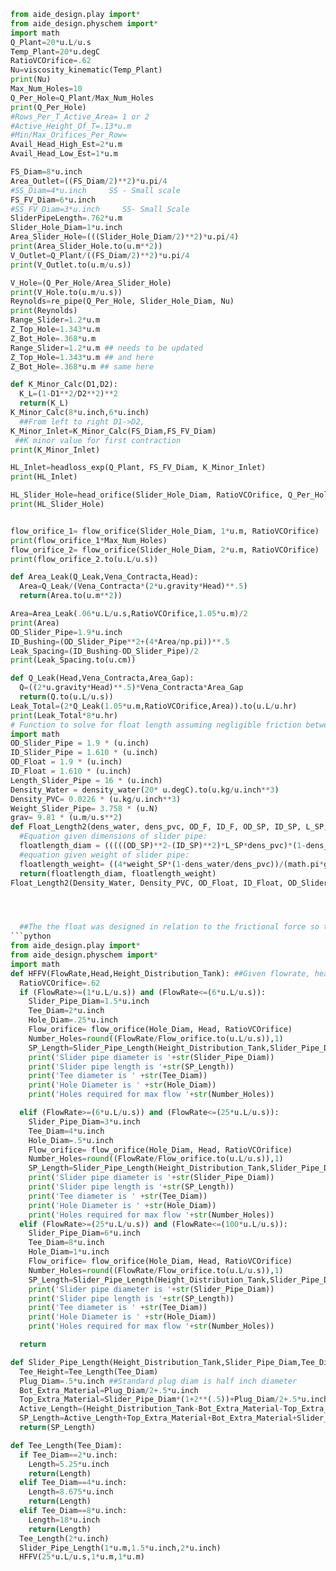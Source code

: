 ```python
from aide_design.play import*
from aide_design.physchem import*
import math
Q_Plant=20*u.L/u.s
Temp_Plant=20*u.degC
RatioVCOrifice=.62
Nu=viscosity_kinematic(Temp_Plant)
print(Nu)
Max_Num_Holes=10
Q_Per_Hole=Q_Plant/Max_Num_Holes
print(Q_Per_Hole)
#Rows_Per_T_Active_Area= 1 or 2
#Active_Height_Of_T=.13*u.m
#Min/Max_Orifices_Per_Row=
Avail_Head_High_Est=2*u.m
Avail_Head_Low_Est=1*u.m

FS_Diam=8*u.inch
Area_Outlet=((FS_Diam/2)**2)*u.pi/4
#SS_Diam=4*u.inch     SS - Small scale
FS_FV_Diam=6*u.inch
#SS_FV_Diam=3*u.inch     SS- Small Scale
SliderPipeLength=.762*u.m
Slider_Hole_Diam=1*u.inch
Area_Slider_Hole=(((Slider_Hole_Diam/2)**2)*u.pi/4)
print(Area_Slider_Hole.to(u.m**2))
V_Outlet=Q_Plant/((FS_Diam/2)**2)*u.pi/4
print(V_Outlet.to(u.m/u.s))

V_Hole=(Q_Per_Hole/Area_Slider_Hole)
print(V_Hole.to(u.m/u.s))
Reynolds=re_pipe(Q_Per_Hole, Slider_Hole_Diam, Nu)
print(Reynolds)
Range_Slider=1.2*u.m
Z_Top_Hole=1.343*u.m
Z_Bot_Hole=.368*u.m
Range_Slider=1.2*u.m ## needs to be updated
Z_Top_Hole=1.343*u.m ## and here
Z_Bot_Hole=.368*u.m ## same here

def K_Minor_Calc(D1,D2):
  K_L=(1-D1**2/D2**2)**2
  return(K_L)
K_Minor_Calc(8*u.inch,6*u.inch)
  ##From left to right D1->D2,
K_Minor_Inlet=K_Minor_Calc(FS_Diam,FS_FV_Diam)
 ##K minor value for first contraction
print(K_Minor_Inlet)

HL_Inlet=headloss_exp(Q_Plant, FS_FV_Diam, K_Minor_Inlet)
print(HL_Inlet)

HL_Slider_Hole=head_orifice(Slider_Hole_Diam, RatioVCOrifice, Q_Per_Hole)
print(HL_Slider_Hole)


flow_orifice_1= flow_orifice(Slider_Hole_Diam, 1*u.m, RatioVCOrifice)
print(flow_orifice_1*Max_Num_Holes)
flow_orifice_2= flow_orifice(Slider_Hole_Diam, 2*u.m, RatioVCOrifice)
print(flow_orifice_2.to(u.L/u.s))

def Area_Leak(Q_Leak,Vena_Contracta,Head):
  Area=Q_Leak/(Vena_Contracta*(2*u.gravity*Head)**.5)
  return(Area.to(u.m**2))

Area=Area_Leak(.06*u.L/u.s,RatioVCOrifice,1.05*u.m)/2
print(Area)
OD_Slider_Pipe=1.9*u.inch
ID_Bushing=(OD_Slider_Pipe**2+(4*Area/np.pi))**.5
Leak_Spacing=(ID_Bushing-OD_Slider_Pipe)/2
print(Leak_Spacing.to(u.cm))

def Q_Leak(Head,Vena_Contracta,Area_Gap):
  Q=((2*u.gravity*Head)**.5)*Vena_Contracta*Area_Gap
  return(Q.to(u.L/u.s))
Leak_Total=(2*Q_Leak(1.05*u.m,RatioVCOrifice,Area)).to(u.L/u.hr)
print(Leak_Total*8*u.hr)
# Function to solve for float length assuming negligible friction between slider pipe and tee. Contains equations to solve using the inner and outer diameters of the slider pipe or the weight of the slider pipe.
import math
OD_Slider_Pipe = 1.9 * (u.inch)
ID_Slider_Pipe = 1.610 * (u.inch)
OD_Float = 1.9 * (u.inch)
ID_Float = 1.610 * (u.inch)
Length_Slider_Pipe = 16 * (u.inch)
Density_Water = density_water(20* u.degC).to(u.kg/u.inch**3)
Density_PVC= 0.0226 * (u.kg/u.inch**3)
Weight_Slider_Pipe= 3.758 * (u.N)
grav= 9.81 * (u.m/u.s**2)
def Float_Length2(dens_water, dens_pvc, OD_F, ID_F, OD_SP, ID_SP, L_SP, weight_SP,g):
  #Equation given dimensions of slider pipe:
  floatlength_diam = (((((OD_SP)**2-(ID_SP)**2)*L_SP*dens_pvc)*(1-dens_water/dens_pvc))/((ID_F)**2*dens_water-(OD_F)**2*dens_pvc+(ID_F)**2*dens_pvc)).to(u.inch)
  #equation given weight of slider pipe:
  floatlength_weight= ((4*weight_SP*(1-dens_water/dens_pvc))/(math.pi*g*((ID_F)**2*dens_water-(OD_F)**2*dens_pvc+(ID_F)**2*dens_pvc))).to(u.inch)
  return(floatlength_diam, floatlength_weight)
Float_Length2(Density_Water, Density_PVC, OD_Float, ID_Float, OD_Slider_Pipe, ID_Slider_Pipe, Length_Slider_Pipe, Weight_Slider_Pipe, grav)




  ##The the float was designed in relation to the frictional force so that when the float is in the plant, it will sit half submerged in the water.
```python
from aide_design.play import*
from aide_design.physchem import*
import math
def HFFV(FlowRate,Head,Height_Distribution_Tank): ##Given flowrate, head, and height of distribution tank this will tell you the parameters to use for your HFFV system but doesn't include float size and slider pipe length.
  RatioVCOrifice=.62
  if (FlowRate>=(1*u.L/u.s)) and (FlowRate<=(6*u.L/u.s)):
    Slider_Pipe_Diam=1.5*u.inch
    Tee_Diam=2*u.inch
    Hole_Diam=.25*u.inch
    Flow_orifice= flow_orifice(Hole_Diam, Head, RatioVCOrifice)
    Number_Holes=round((FlowRate/Flow_orifice.to(u.L/u.s)),1)
    SP_Length=Slider_Pipe_Length(Height_Distribution_Tank,Slider_Pipe_Diam,Tee_Diam)
    print('Slider pipe diameter is '+str(Slider_Pipe_Diam))
    print('Slider pipe length is '+str(SP_Length))
    print('Tee diameter is ' +str(Tee_Diam))
    print('Hole Diameter is ' +str(Hole_Diam))
    print('Holes required for max flow '+str(Number_Holes))

  elif (FlowRate>=(6*u.L/u.s)) and (FlowRate<=(25*u.L/u.s)):
    Slider_Pipe_Diam=3*u.inch
    Tee_Diam=4*u.inch
    Hole_Diam=.5*u.inch
    Flow_orifice= flow_orifice(Hole_Diam, Head, RatioVCOrifice)
    Number_Holes=round((FlowRate/Flow_orifice.to(u.L/u.s)),1)
    SP_Length=Slider_Pipe_Length(Height_Distribution_Tank,Slider_Pipe_Diam,Tee_Diam)
    print('Slider pipe diameter is '+str(Slider_Pipe_Diam))
    print('Slider pipe length is '+str(SP_Length))
    print('Tee diameter is ' +str(Tee_Diam))
    print('Hole Diameter is ' +str(Hole_Diam))
    print('Holes required for max flow '+str(Number_Holes))
  elif (FlowRate>=(25*u.L/u.s)) and (FlowRate<=(100*u.L/u.s)):
    Slider_Pipe_Diam=6*u.inch
    Tee_Diam=8*u.inch
    Hole_Diam=1*u.inch
    Flow_orifice= flow_orifice(Hole_Diam, Head, RatioVCOrifice)
    Number_Holes=round((FlowRate/Flow_orifice.to(u.L/u.s)),1)
    SP_Length=Slider_Pipe_Length(Height_Distribution_Tank,Slider_Pipe_Diam,Tee_Diam)
    print('Slider pipe diameter is '+str(Slider_Pipe_Diam))
    print('Slider pipe length is '+str(SP_Length))
    print('Tee diameter is ' +str(Tee_Diam))
    print('Hole Diameter is ' +str(Hole_Diam))
    print('Holes required for max flow '+str(Number_Holes))

  return

def Slider_Pipe_Length(Height_Distribution_Tank,Slider_Pipe_Diam,Tee_Diam):
  Tee_Height=Tee_Length(Tee_Diam)
  Plug_Diam=.5*u.inch ##Standard plug diam is half inch diameter
  Bot_Extra_Material=Plug_Diam/2+.5*u.inch
  Top_Extra_Material=Slider_Pipe_Diam*(1+2**(.5))+Plug_Diam/2+.5*u.inch
  Active_Length=(Height_Distribution_Tank-Bot_Extra_Material-Top_Extra_Material-Tee_Height/2)+Tee_Height
  SP_Length=Active_Length+Top_Extra_Material+Bot_Extra_Material+Slider_Pipe_Diam/2
  return(SP_Length)

def Tee_Length(Tee_Diam):
  if Tee_Diam==2*u.inch:
    Length=5.25*u.inch
    return(Length)
  elif Tee_Diam==4*u.inch:
    Length=8.675*u.inch
    return(Length)
  elif Tee_Diam==8*u.inch:
    Length=18*u.inch    
    return(Length)
  Tee_Length(2*u.inch)
  Slider_Pipe_Length(1*u.m,1.5*u.inch,2*u.inch)
  HFFV(25*u.L/u.s,1*u.m,1*u.m)

```
